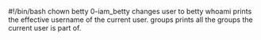 #!/bin/bash
chown betty 0-iam_betty changes user to betty
whoami prints the effective username of the current user.
groups prints all the groups the current user is part of.
